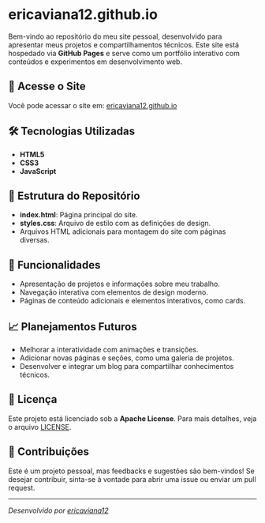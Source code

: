 # ericaviana12.github.io

Bem-vindo ao repositório do meu site pessoal, desenvolvido para apresentar meus projetos e compartilhamentos técnicos. Este site está hospedado via **GitHub Pages** e serve como um portfólio interativo com conteúdos e experimentos em desenvolvimento web.

## 🔗 Acesse o Site

Você pode acessar o site em: [ericaviana12.github.io](https://ericaviana12.github.io)

## 🛠️ Tecnologias Utilizadas

- **HTML5**
- **CSS3**
- **JavaScript**

## 📂 Estrutura do Repositório

- **index.html**: Página principal do site.
- **styles.css**: Arquivo de estilo com as definições de design.
- Arquivos HTML adicionais para montagem do site com páginas diversas.

## 🚀 Funcionalidades

- Apresentação de projetos e informações sobre meu trabalho.
- Navegação interativa com elementos de design moderno.
- Páginas de conteúdo adicionais e elementos interativos, como cards.

## 📈 Planejamentos Futuros

- Melhorar a interatividade com animações e transições.
- Adicionar novas páginas e seções, como uma galeria de projetos.
- Desenvolver e integrar um blog para compartilhar conhecimentos técnicos.

## 📜 Licença

Este projeto está licenciado sob a **Apache License**. Para mais detalhes, veja o arquivo [LICENSE](./LICENSE).

## 🤝 Contribuições

Este é um projeto pessoal, mas feedbacks e sugestões são bem-vindos! Se desejar contribuir, sinta-se à vontade para abrir uma issue ou enviar um pull request.

---

*Desenvolvido por [ericaviana12](https://github.com/ericaviana12)*